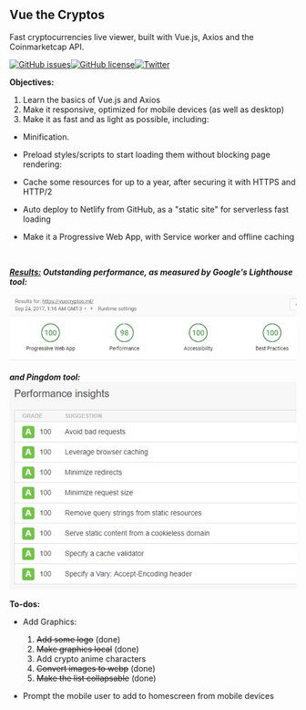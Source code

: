 ## Vue the Cryptos
Fast cryptocurrencies live viewer, built with Vue.js, Axios and the Coinmarketcap API.

[![GitHub issues](https://img.shields.io/github/issues/LiteSoul/VuetheCryptos.svg)](https://github.com/LiteSoul/VuetheCryptos/issues)[![GitHub license](https://img.shields.io/badge/license-MIT-blue.svg)](https://raw.githubusercontent.com/LiteSoul/VuetheCryptos/master/LICENSE)[![Twitter](https://img.shields.io/twitter/url/https/github.com/LiteSoul/VuetheCryptos.svg?style=social)](https://twitter.com/intent/tweet?text=Wow:&url=%5Bobject%20Object%5D)




**Objectives:**
1. Learn the basics of Vue.js and Axios
2. Make it responsive, optimized for mobile devices (as well as desktop)
3. Make it as fast and as light as possible, including:

- Minification.

- Preload styles/scripts to start loading them without blocking page rendering:

- Cache some resources for up to a year, after securing it with HTTPS and HTTP/2

- Auto deploy to Netlify from GitHub, as a "static site" for serverless fast loading

- Make it a Progressive Web App, with Service worker and offline caching 

  ​

***<u>Results:</u> Outstanding performance, as measured by Google's Lighthouse tool:***

![lighthouse](https://raw.githubusercontent.com/LiteSoul/VuetheCryptos/master/images/lighthouse.webp)



***and Pingdom tool:***
![pinddom](https://raw.githubusercontent.com/LiteSoul/VuetheCryptos/master/images/pingdom.webp)





**To-dos:**

- Add Graphics:
  1. ~~Add some logo~~ (done)
  2. ~~Make graphics local~~ (done)
  3. Add crypto anime characters
  4. ~~Convert images to webp~~ (done)
  5. ~~Make the list collapsable~~ (done)


- Prompt the mobile user to add to homescreen from mobile devices
